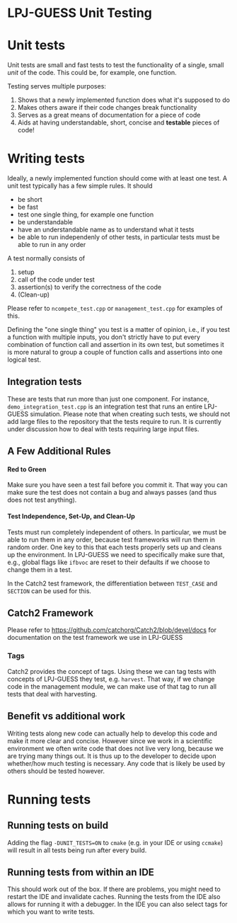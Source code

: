 LPJ-GUESS Unit Testing
======================

# Unit tests
Unit tests are small and fast tests to test the functionality of a single, small *unit* of the code.
This could be, for example, one function.

Testing serves multiple purposes:
1. Shows that a newly implemented function does what it's supposed to do
2. Makes others aware if their code changes break functionality
3. Serves as a great means of documentation for a piece of code
4. Aids at having understandable, short, concise and **testable** pieces of code!

# Writing tests
Ideally, a newly implemented function should come with at least one test.
A unit test typically has a few simple rules. It should

* be short
* be fast
* test one single thing, for example one function
* be understandable
* have an understandable name as to understand what it tests
* be able to run independenly of other tests, in particular tests must be able to run in any order

A test normally consists of
1. setup
2. call of the code under test
3. assertion(s) to verify the correctness of the code
4. (Clean-up)

Please refer to `ncompete_test.cpp` or `management_test.cpp` for examples of this.

Defining the "one single thing" you test is a matter of opinion, i.e., if you test a function with multiple inputs, you don't strictly have to put every combination of function call and assertion in its own test, but sometimes it is more natural to group a couple of function calls and assertions into one logical test. 

## Integration tests
These are tests that run more than just one component. For instance, `demo_integration_test.cpp` is an integration test that runs an entire LPJ-GUESS simulation.
Please note that when creating such tests, we should not add large files to the repository that the tests require to run.
It is currently under discussion how to deal with tests requiring large input files.


## A Few Additional Rules

#### Red to Green
Make sure you have seen a test fail before you commit it. That way you can make sure the test does not contain a bug and always passes (and thus does not test anything).

#### Test Independence, Set-Up, and Clean-Up
Tests must run completely independent of others. In particular, we must be able to run them in any order, because test frameworks will run them in random order.
One key to this that each tests properly sets up and cleans up the environment.
In LPJ-GUESS we need to specifically make sure that, e.g., global flags like `ifbvoc` are reset to their defaults if we choose to change them in a test.

In the Catch2 test framework, the differentiation between `TEST_CASE` and `SECTION` can be used for this.

## Catch2 Framework
Please refer to 
https://github.com/catchorg/Catch2/blob/devel/docs
for documentation on the test framework we use in LPJ-GUESS

### Tags
Catch2 provides the concept of tags. Using these we can tag tests with concepts of LPJ-GUESS they test, e.g. `harvest`. That way, if we change code in the management module, we can make use of that tag to run all tests that deal with harvesting.

## Benefit vs additional work
Writing tests along new code can actually help to develop this code and make it more clear and concise.
However since we work in a scientific environment we often write code that does not live very long, because we are trying many things out.
It is thus up to the developer to decide upon whether/how much testing is necessary.
Any code that is likely be used by others should be tested however.

# Running tests

## Running tests on build
Adding the flag `-DUNIT_TESTS=ON` to `cmake` (e.g. in your IDE or using `ccmake`) will result in all tests being run after every build.

## Running tests from within an IDE
This should work out of the box. If there are problems, you might need to restart the IDE and invalidate caches.
Running the tests from the IDE also allows for running it with a debugger.
In the IDE you can also select tags for which you want to write tests.